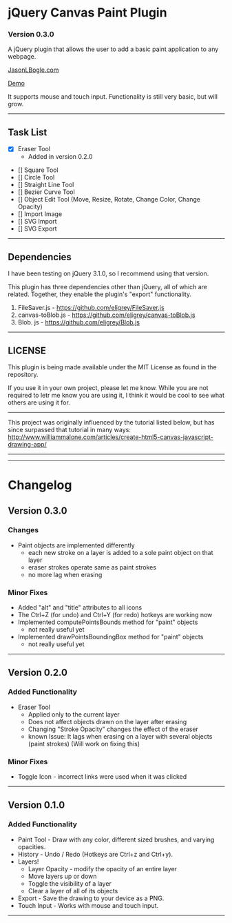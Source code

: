 # jQuery Canvas Paint Plugin

### Version 0.3.0

A jQuery plugin that allows the user to add a basic paint application to any 
webpage. 

[JasonLBogle.com](http://jasonlbogle.com)

[Demo](http://drawing.jasonlbogle.com/)

It supports mouse and touch input. 
Functionality is still very basic, but will grow. 

---

## Task List

- [x] Eraser Tool
  * Added in version 0.2.0
- [] Square Tool
- [] Circle Tool
- [] Straight Line Tool
- [] Bezier Curve Tool
- [] Object Edit Tool (Move, Resize, Rotate, Change Color, Change Opacity)
- [] Import Image
- [] SVG Import
- [] SVG Export

---

## Dependencies

I have been testing on jQuery 3.1.0, so I recommend using that version. 

This plugin has three dependencies other than jQuery, all of which are related. Together, they 
enable the plugin's "export" functionality.

1. FileSaver.js - https://github.com/eligrey/FileSaver.js 
2. canvas-toBlob.js - https://github.com/eligrey/canvas-toBlob.js 
3. Blob. js - https://github.com/eligrey/Blob.js 

---

## LICENSE

This plugin is being made available under the MIT License as found in the 
repository.

If you use it in your own project, please let me know. While you are not 
required to letr me know you are using it, I think it would be cool to see what 
others are using it for. 

---

This project was originally influenced by the tutorial listed below, but has 
since surpassed that tutorial in many ways:
http://www.williammalone.com/articles/create-html5-canvas-javascript-drawing-app/

---

---

# Changelog

## Version 0.3.0

### Changes

* Paint objects are implemented differently
  * each new stroke on a layer is added to a sole paint object on that layer
  * eraser strokes operate same as paint strokes
  * no more lag when erasing 

### Minor Fixes

* Added "alt" and "title" attributes to all icons
* The Ctrl+Z (for undo) and Ctrl+Y (for redo) hotkeys are working now
* Implemented computePointsBounds method for "paint" objects
  * not really useful yet
* Implemented drawPointsBoundingBox method for "paint" objects
  * not really useful yet

---

## Version 0.2.0

### Added Functionality

* Eraser Tool
  * Applied only to the current layer
  * Does not affect objects drawn on the layer after erasing
  * Changing "Stroke Opacity" changes the effect of the eraser
  * known Issue: It lags when erasing on a layer with several objects (paint strokes) (Will work on fixing this)
  
### Minor Fixes

* Toggle Icon - incorrect links were used when it was clicked

---

## Version 0.1.0

### Added Functionality

* Paint Tool - Draw with any color, different sized brushes, and varying 
opacities. 
* History - Undo / Redo (Hotkeys are Ctrl+z and Ctrl+y).
* Layers!
  * Layer Opacity - modify the opacity of an entire layer
  * Move layers up or down
  * Toggle the visibility of a layer
  * Clear a layer of all of its objects
* Export - Save the drawing to your device as a PNG.
* Touch Input - Works with mouse and touch input.

---

